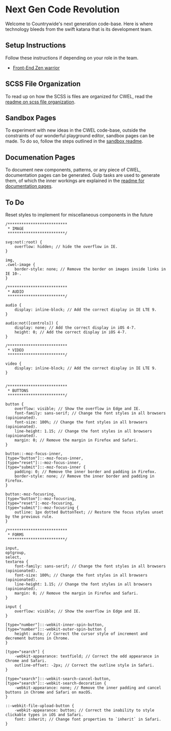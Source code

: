 # Next Gen Code Revolution

Welcome to Countrywide's next generation code-base. Here is where technology
bleeds from the swift katana that is its development team.

## Setup Instructions

Follow these instructions if depending on your role in the team.

- [Front-End Zen warrior](./readme/FED.md)

## SCSS File Organization

To read up on how the SCSS is files are organized for CWEL, read the
[readme on scss file organization]('./readme/SCSS-organization.md').

## Sandbox Pages

To experiment with new ideas in the CWEL code-base, outside the
constraints of our wonderful playground editor, sandbox pages can be made. To
do so, follow the steps outlined in the [sandbox readme]('./readme/Sandbox.md').

## Documenation Pages

To document new components, patterns, or any piece of CWEL, documentation pages
can be generated. Gulp tasks are used to generate them, of which the inner
workings are explained in the
[readme for documentation pages]('./readme/Docs-pages.md').

## To Do

Reset styles to implement for miscellaneous components in the future

```
/**************************
 * IMAGE
 *************************/

svg:not(:root) {
    overflow: hidden; // hide the overflow in IE.
}

img,
.cwel-image {
    border-style: none; // Remove the border on images inside links in IE 10-.
}

/**************************
 * AUDIO
 *************************/

audio {
	display: inline-block; // Add the correct display in IE LTE 9.
}

audio:not([controls]) {
	display: none; // Add the correct display in iOS 4-7.
	height: 0; // Add the correct display in iOS 4-7.
}

/**************************
 * VIDEO
 *************************/

video {
	display: inline-block; // Add the correct display in IE LTE 9.
}


/**************************
 * BUTTONS
 *************************/

button {
	overflow: visible; // Show the overflow in Edge and IE.
	font-family: sans-serif; // Change the font styles in all browsers (opinionated).
	font-size: 100%; // Change the font styles in all browsers (opinionated).
	line-height: 1.15; // Change the font styles in all browsers (opinionated).
	margin: 0; // Remove the margin in Firefox and Safari.
}

button::-moz-focus-inner,
[type="button"]::-moz-focus-inner,
[type="reset"]::-moz-focus-inner,
[type="submit"]::-moz-focus-inner {
	padding: 0; // Remove the inner border and padding in Firefox.
	border-style: none; // Remove the inner border and padding in Firefox.
}

button:-moz-focusring,
[type="button"]:-moz-focusring,
[type="reset"]:-moz-focusring,
[type="submit"]:-moz-focusring {
	outline: 1px dotted ButtonText; // Restore the focus styles unset by the previous rule.
}

/**************************
 * FORMS
 *************************/

input,
optgroup,
select,
textarea {
	font-family: sans-serif; // Change the font styles in all browsers (opinionated).
	font-size: 100%; // Change the font styles in all browsers (opinionated).
	line-height: 1.15; // Change the font styles in all browsers (opinionated).
	margin: 0; // Remove the margin in Firefox and Safari.
}

input {
	overflow: visible; // Show the overflow in Edge and IE.
}

[type="number"]::-webkit-inner-spin-button,
[type="number"]::-webkit-outer-spin-button {
	height: auto; // Correct the cursor style of increment and decrement buttons in Chrome.
}

[type="search"] {
	-webkit-appearance: textfield; // Correct the odd appearance in Chrome and Safari.
	outline-offset: -2px; // Correct the outline style in Safari.
}

[type="search"]::-webkit-search-cancel-button,
[type="search"]::-webkit-search-decoration {
	-webkit-appearance: none; // Remove the inner padding and cancel buttons in Chrome and Safari on macOS.
}

::-webkit-file-upload-button {
	-webkit-appearance: button; // Correct the inability to style clickable types in iOS and Safari.
	font: inherit; // Change font properties to `inherit` in Safari.
}
```
